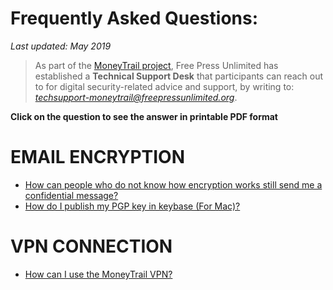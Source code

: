 # Frequently Asked Questions:

*Last updated: May 2019*

> As part of the [MoneyTrail project](https://www.money-trail.org/), Free Press Unlimited has established a **Technical Support Desk** that participants can reach out to for digital security-related advice and support, by writing to: *techsupport-moneytrail@freepressunlimited.org*.

**Click on the question to see the answer in printable PDF format**

# EMAIL ENCRYPTION
* [How can people who do not know how encryption works still send me a confidential message?](https://security.money-trail.org/assets/Hawkpost.pdf)
* [How do I publish my PGP key in keybase (For Mac)?](https://security.money-trail.org/assets/keybase.pdf)

# VPN CONNECTION
* [How can I use the MoneyTrail VPN?](https://security.money-trail.org/assets/Hawkpost.pdf)

